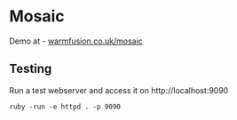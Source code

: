 # Mosaic

Demo at - [warmfusion.co.uk/mosaic](http://warmfusion.co.uk/mosaic)

## Testing

Run a test webserver and access it on http://localhost:9090

    ruby -run -e httpd . -p 9090
